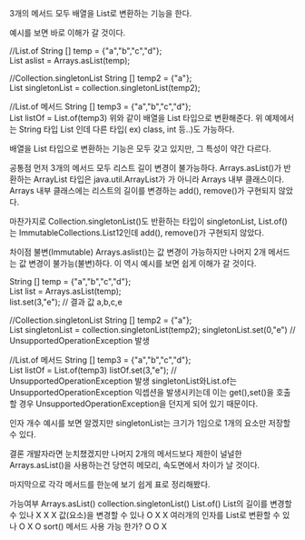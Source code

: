 3개의 메서드 모두 배열을 List로 변환하는 기능을 한다.

예시를 보면 바로 이해가 갈 것이다.

//List.of
String [] temp = {"a","b","c","d"};  
List<String> aslist = Arrays.asList(temp);

//Collection.singletonList
String [] temp2 = {"a"};  
List<String> singletonList = collection.singletonList(temp2);

//List.of 메서드
String [] temp3 = {"a","b","c","d"};  
List<String> listOf = List.of(temp3)
위와 같이 배열을 List 타입으로 변환해준다. 위 예제에서는 String 타입 List 인데 다른 타입( ex) class, int 등..)도 가능하다.

배열을 List 타입으로 변환하는 기능은 모두 갖고 있지만, 그 특성이 약간 다르다.

공통점
먼저 3개의 메서드 모두 리스트 길이 변경이 불가능하다.
Arrays.asList()가 반환하는 ArrayList 타입은 java.util.ArrayList가 가 아니라 Arrays 내부 클래스이다. Arrays 내부 클래스에는 리스트의 길이를 변경하는 add(), remove()가 구현되지 않았다.


마찬가지로 Collection.singletonList()도 반환하는 타입이 singletonList, List.of()
는 ImmutableCollections.List12인데 add(), remove()가 구현되지 않았다.

차이점
불변(Immutable)
Arrays.aslist()는 값 변경이 가능하지만 나머지 2개 메서드는 값 변경이 불가능(불변)하다. 이 역시 예시를 보면 쉽게 이해가 갈 것이다.

String [] temp = {"a","b","c","d"};  
List<String> list = Arrays.asList(temp);  
list.set(3,"e");
// 결과 값 a,b,c,e

//Collection.singletonList
String [] temp2 = {"a"};  
List<String> singletonList = collection.singletonList(temp2);
singletonList.set(0,"e") // UnsupportedOperationException 발생

//List.of 메서드
String [] temp3 = {"a","b","c","d"};  
List<String> listOf = List.of(temp3)
listOf.set(3,"e"); // UnsupportedOperationException 발생
singletonList와List.of는 UnsupportedOperationException 익셉션을 발생시키는데 이는 get(),set()을 호출할 경우 UnsupportedOperationException을 던지게 되어 있기 때문이다.

인자 개수
예시를 보면 알겠지만 singletonList는 크기가 1임으로 1개의 요소만 저장할 수 있다.

결론
개발자라면 눈치챘겠지만 나머지 2개의 메서드보다 제한이 널널한 Arrays.asList()을 사용하는건 당연히 메모리, 속도면에서 차이가 날 것이다.

 

마지막으로 각각 메서드를 한눈에 보기 쉽게 표로 정리해봤다.

가능여부	Arrays.asList()	   collection.singletonList()	   List.of()
List의 길이를 변경할 수 있나	X	      X	     X
값(요소)을 변경할 수 있나	O	      X	     X
여러개의 인자를 List로 변환할 수 있나	O	      X	     O
sort() 메서드 사용 가능 한가?	O	      O	     X
